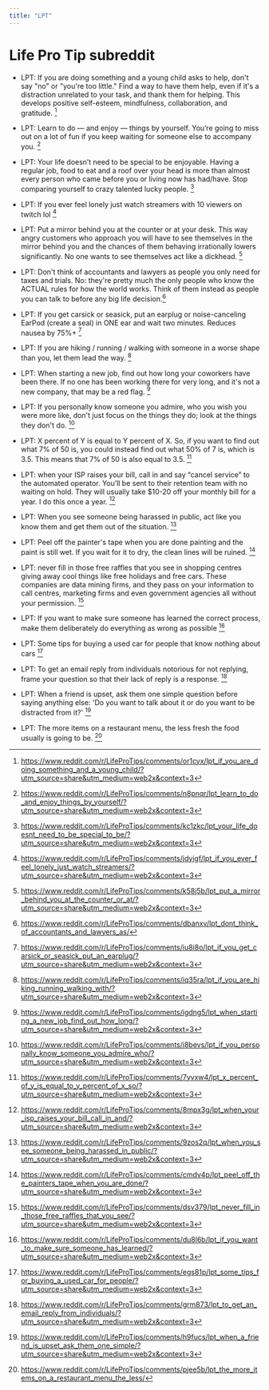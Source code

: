 ```yaml
---
title: "LPT"
---
```


# Life Pro Tip subreddit

* LPT: If you are doing something and a young child asks to help, don't say "no" or "you're too little." Find a way to have them help, even if it's a distraction unrelated to your task, and thank them for helping. This develops positive self-esteem, mindfulness, collaboration, and gratitude. [^1]

[^1]: https://www.reddit.com/r/LifeProTips/comments/or1cyx/lpt_if_you_are_doing_something_and_a_young_child/?utm_source=share&utm_medium=web2x&context=3

* LPT: Learn to do — and enjoy — things by yourself. You’re going to miss out on a lot of fun if you keep waiting for someone else to accompany you. [^2]

[^2]: https://www.reddit.com/r/LifeProTips/comments/n8pnqr/lpt_learn_to_do_and_enjoy_things_by_yourself/?utm_source=share&utm_medium=web2x&context=3

* LPT: Your life doesn’t need to be special to be enjoyable. Having a regular job, food to eat and a roof over your head is more than almost every person who came before you or living now has had/have. Stop comparing yourself to crazy talented lucky people. [^3]

[^3]: https://www.reddit.com/r/LifeProTips/comments/kc1zkc/lpt_your_life_doesnt_need_to_be_special_to_be/?utm_source=share&utm_medium=web2x&context=3

* LPT: If you ever feel lonely just watch streamers with 10 viewers on twitch lol [^4]

[^4]: https://www.reddit.com/r/LifeProTips/comments/jdyigf/lpt_if_you_ever_feel_lonely_just_watch_streamers/?utm_source=share&utm_medium=web2x&context=3

* LPT: Put a mirror behind you at the counter or at your desk. This way angry customers who approach you will have to see themselves in the mirror behind you and the chances of them behaving irrationally lowers significantly. No one wants to see themselves act like a dickhead. [^5]

[^5]: https://www.reddit.com/r/LifeProTips/comments/k58j5b/lpt_put_a_mirror_behind_you_at_the_counter_or_at/?utm_source=share&utm_medium=web2x&context=3

* LPT: Don't think of accountants and lawyers as people you only need for taxes and trials. No: they're pretty much the only people who know the ACTUAL rules for how the world works. Think of them instead as people you can talk to before any big life decision.[^6]

[^6]: https://www.reddit.com/r/LifeProTips/comments/dbanxv/lpt_dont_think_of_accountants_and_lawyers_as/

* LPT: If you get carsick or seasick, put an earplug or noise-canceling EarPod (create a seal) in ONE ear and wait two minutes. Reduces nausea by 75%+ [^7]

[^7]: https://www.reddit.com/r/LifeProTips/comments/iu8i8o/lpt_if_you_get_carsick_or_seasick_put_an_earplug/?utm_source=share&utm_medium=web2x&context=3

* LPT: If you are hiking / running / walking with someone in a worse shape than you, let them lead the way. [^8]

[^8]: https://www.reddit.com/r/LifeProTips/comments/iq35ra/lpt_if_you_are_hiking_running_walking_with/?utm_source=share&utm_medium=web2x&context=3

* LPT: When starting a new job, find out how long your coworkers have been there. If no one has been working there for very long, and it's not a new company, that may be a red flag. [^9]

[^9]: https://www.reddit.com/r/LifeProTips/comments/igdng5/lpt_when_starting_a_new_job_find_out_how_long/?utm_source=share&utm_medium=web2x&context=3

* LPT: If you personally know someone you admire, who you wish you were more like, don't just focus on the things they do; look at the things they don't do. [^10]

[^10]: https://www.reddit.com/r/LifeProTips/comments/i8bevs/lpt_if_you_personally_know_someone_you_admire_who/?utm_source=share&utm_medium=web2x&context=3

* LPT: X percent of Y is equal to Y percent of X. So, if you want to find out what 7% of 50 is, you could instead find out what 50% of 7 is, which is 3.5. This means that 7% of 50 is also equal to 3.5. [^11]

[^11]: https://www.reddit.com/r/LifeProTips/comments/7yvxw4/lpt_x_percent_of_y_is_equal_to_y_percent_of_x_so/?utm_source=share&utm_medium=web2x&context=3

* LPT: when your ISP raises your bill, call in and say “cancel service” to the automated operator. You’ll be sent to their retention team with no waiting on hold. They will usually take $10-20 off your monthly bill for a year. I do this once a year. [^12]

[^12]: https://www.reddit.com/r/LifeProTips/comments/8mpx3g/lpt_when_your_isp_raises_your_bill_call_in_and/?utm_source=share&utm_medium=web2x&context=3

* LPT: When you see someone being harassed in public, act like you know them and get them out of the situation. [^13]

[^13]: https://www.reddit.com/r/LifeProTips/comments/9zos2q/lpt_when_you_see_someone_being_harassed_in_public/?utm_source=share&utm_medium=web2x&context=3

* LPT: Peel off the painter's tape when you are done painting and the paint is still wet. If you wait for it to dry, the clean lines will be ruined. [^14]

[^14]: https://www.reddit.com/r/LifeProTips/comments/cmdv4p/lpt_peel_off_the_painters_tape_when_you_are_done/?utm_source=share&utm_medium=web2x&context=3

* LPT: never fill in those free raffles that you see in shopping centres giving away cool things like free holidays and free cars. These companies are data mining firms, and they pass on your information to call centres, marketing firms and even government agencies all without your permission. [^15]

[^15]: https://www.reddit.com/r/LifeProTips/comments/dsv379/lpt_never_fill_in_those_free_raffles_that_you_see/?utm_source=share&utm_medium=web2x&context=3

* LPT: If you want to make sure someone has learned the correct process, make them deliberately do everything as wrong as possible [^16]

[^16]: https://www.reddit.com/r/LifeProTips/comments/du8l6b/lpt_if_you_want_to_make_sure_someone_has_learned/?utm_source=share&utm_medium=web2x&context=3

* LPT: Some tips for buying a used car for people that know nothing about cars [^17]

[^17]: https://www.reddit.com/r/LifeProTips/comments/egs81p/lpt_some_tips_for_buying_a_used_car_for_people/?utm_source=share&utm_medium=web2x&context=3

* LPT: To get an email reply from individuals notorious for not replying, frame your question so that their lack of reply is a response. [^18]

[^18]: https://www.reddit.com/r/LifeProTips/comments/grm873/lpt_to_get_an_email_reply_from_individuals/?utm_source=share&utm_medium=web2x&context=3

* LPT: When a friend is upset, ask them one simple question before saying anything else: 'Do you want to talk about it or do you want to be distracted from it?' [^19]

[^19]: https://www.reddit.com/r/LifeProTips/comments/h9fucs/lpt_when_a_friend_is_upset_ask_them_one_simple/?utm_source=share&utm_medium=web2x&context=3

* LPT: The more items on a restaurant menu, the less fresh the food usually is going to be. [^20]

[^20]: https://www.reddit.com/r/LifeProTips/comments/pjee5b/lpt_the_more_items_on_a_restaurant_menu_the_less/